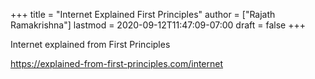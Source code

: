 +++
title = "Internet Explained First Principles"
author = ["Rajath Ramakrishna"]
lastmod = 2020-09-12T11:47:09-07:00
draft = false
+++

Internet explained from First Principles

<https://explained-from-first-principles.com/internet>

